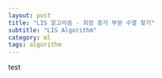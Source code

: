 ```yaml
---
layout: post
title: "LIS 알고리즘 - 최장 증가 부분 수열 찾기"
subtitle: "LIS Algorithm"
category: ml
tags: algorithm
---
```


test